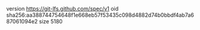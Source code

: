 version https://git-lfs.github.com/spec/v1
oid sha256:aa388744754648f1e668eb57f53435c098d4882d74b0bbdf4ab7a687061094e2
size 5180
